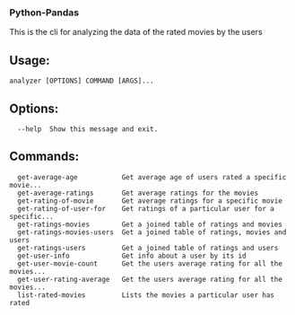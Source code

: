 ### Python-Pandas 

This is the cli for analyzing the data of the rated movies by the users

## Usage: 
```shell script
analyzer [OPTIONS] COMMAND [ARGS]...
```


## Options:
```shell script
  --help  Show this message and exit.
```


## Commands:
```shell script
  get-average-age           Get average age of users rated a specific movie...
  get-average-ratings       Get average ratings for the movies
  get-rating-of-movie       Get average ratings for a specific movie
  get-rating-of-user-for    Get ratings of a particular user for a specific...
  get-ratings-movies        Get a joined table of ratings and movies
  get-ratings-movies-users  Get a joined table of ratings, movies and users
  get-ratings-users         Get a joined table of ratings and users
  get-user-info             Get info about a user by its id
  get-user-movie-count      Get the users average rating for all the movies...
  get-user-rating-average   Get the users average rating for all the movies...
  list-rated-movies         Lists the movies a particular user has rated

```
